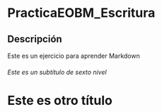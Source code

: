 # PracticaEOBM_Escritura

## Descripción
Este es un ejercicio para aprender Markdown
###### Este es un subtítulo de sexto nivel


Este es otro título
=============

